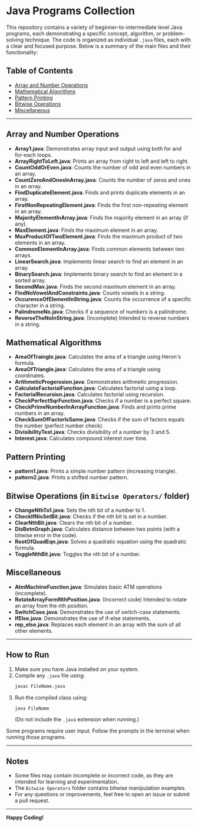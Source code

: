 # Java Programs Collection

This repository contains a variety of beginner-to-intermediate level Java programs, each demonstrating a specific concept, algorithm, or problem-solving technique. The code is organized as individual `.java` files, each with a clear and focused purpose. Below is a summary of the main files and their functionality:

## Table of Contents
- [Array and Number Operations](#array-and-number-operations)
- [Mathematical Algorithms](#mathematical-algorithms)
- [Pattern Printing](#pattern-printing)
- [Bitwise Operations](#bitwise-operations)
- [Miscellaneous](#miscellaneous)

---

## Array and Number Operations
- **Array1.java**: Demonstrates array input and output using both for and for-each loops.
- **ArrayRightToLeft.java**: Prints an array from right to left and left to right.
- **CountOddOrEven.java**: Counts the number of odd and even numbers in an array.
- **CountZeroAndOnesInArray.java**: Counts the number of zeros and ones in an array.
- **FindDuplicateElement.java**: Finds and prints duplicate elements in an array.
- **FirstNonRepeatingElement.java**: Finds the first non-repeating element in an array.
- **MajorityElementInArray.java**: Finds the majority element in an array (if any).
- **MaxElement.java**: Finds the maximum element in an array.
- **MaxProductOfTwoElement.java**: Finds the maximum product of two elements in an array.
- **CommonElementInArray.java**: Finds common elements between two arrays.
- **LinearSearch.java**: Implements linear search to find an element in an array.
- **BinarySearch.java**: Implements binary search to find an element in a sorted array.
- **SecondMax.java**: Finds the second maximum element in an array.
- **FindNoVowelAndConstraints.java**: Counts vowels in a string.
- **OccurenceOfElementInString.java**: Counts the occurrence of a specific character in a string.
- **PalindromeNo.java**: Checks if a sequence of numbers is a palindrome.
- **ReverseTheNoInString.java**: (Incomplete) Intended to reverse numbers in a string.

## Mathematical Algorithms
- **AreaOfTraingle.java**: Calculates the area of a triangle using Heron's formula.
- **AreaOfTriangle.java**: Calculates the area of a triangle using coordinates.
- **ArithmeticProgerssion.java**: Demonstrates arithmetic progression.
- **CalculateFactorialFunction.java**: Calculates factorial using a loop.
- **FactorialRecursion.java**: Calculates factorial using recursion.
- **CheckPerfectSqrFunction.java**: Checks if a number is a perfect square.
- **CheckPrimeNumberInArrayFunction.java**: Finds and prints prime numbers in an array.
- **CheckSumOfFactorIsSame.java**: Checks if the sum of factors equals the number (perfect number check).
- **DivisibilityTest.java**: Checks divisibility of a number by 3 and 5.
- **Interest.java**: Calculates compound interest over time.

## Pattern Printing
- **pattern1.java**: Prints a simple number pattern (increasing triangle).
- **pattern2.java**: Prints a shifted number pattern.

## Bitwise Operations (in `Bitwise Operators/` folder)
- **ChangeNthTo1.java**: Sets the nth bit of a number to 1.
- **CheckIfNisSetBit.java**: Checks if the nth bit is set in a number.
- **ClearNthBit.java**: Clears the nth bit of a number.
- **DisBetnGraph.java**: Calculates distance between two points (with a bitwise error in the code).
- **RootOfQuadEqn.java**: Solves a quadratic equation using the quadratic formula.
- **ToggleNthBit.java**: Toggles the nth bit of a number.

## Miscellaneous
- **AtmMachineFunction.java**: Simulates basic ATM operations (incomplete).
- **RotateArrayFormNthPosition.java**: (Incorrect code) Intended to rotate an array from the nth position.
- **SwitchCase.java**: Demonstrates the use of switch-case statements.
- **IfElse.java**: Demonstrates the use of if-else statements.
- **rep_else.java**: Replaces each element in an array with the sum of all other elements.

---

## How to Run
1. Make sure you have Java installed on your system.
2. Compile any `.java` file using:
   ```sh
   javac FileName.java
   ```
3. Run the compiled class using:
   ```sh
   java FileName
   ```
   (Do not include the `.java` extension when running.)

Some programs require user input. Follow the prompts in the terminal when running those programs.

---

## Notes
- Some files may contain incomplete or incorrect code, as they are intended for learning and experimentation.
- The `Bitwise Operators` folder contains bitwise manipulation examples.
- For any questions or improvements, feel free to open an issue or submit a pull request.

---

**Happy Coding!**
